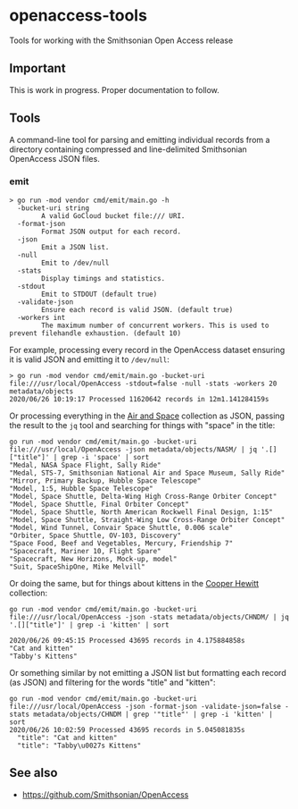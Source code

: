 # openaccess-tools

Tools for working with the Smithsonian Open Access release

## Important

This is work in progress. Proper documentation to follow.

## Tools

A command-line tool for parsing and emitting individual records from a directory containing compressed and line-delimited Smithsonian OpenAccess JSON files.

### emit

```
> go run -mod vendor cmd/emit/main.go -h
  -bucket-uri string
    	A valid GoCloud bucket file:/// URI.
  -format-json
    	Format JSON output for each record.
  -json
    	Emit a JSON list.
  -null
    	Emit to /dev/null
  -stats
    	Display timings and statistics.
  -stdout
    	Emit to STDOUT (default true)
  -validate-json
    	Ensure each record is valid JSON. (default true)
  -workers int
    	The maximum number of concurrent workers. This is used to prevent filehandle exhaustion. (default 10)
```

For example, processing every record in the OpenAccess dataset ensuring it is valid JSON and emitting it to `/dev/null`:

```
> go run -mod vendor cmd/emit/main.go -bucket-uri file:///usr/local/OpenAccess -stdout=false -null -stats -workers 20 metadata/objects
2020/06/26 10:19:17 Processed 11620642 records in 12m1.141284159s
```

Or processing everything in the [Air and Space](https://airandspace.si.edu/collections) collection as JSON, passing the result to the `jq` tool and searching for things with "space" in the title:

```
go run -mod vendor cmd/emit/main.go -bucket-uri file:///usr/local/OpenAccess -json metadata/objects/NASM/ | jq '.[]["title"]' | grep -i 'space' | sort
"Medal, NASA Space Flight, Sally Ride"
"Medal, STS-7, Smithsonian National Air and Space Museum, Sally Ride"
"Mirror, Primary Backup, Hubble Space Telescope"
"Model, 1:5, Hubble Space Telescope"
"Model, Space Shuttle, Delta-Wing High Cross-Range Orbiter Concept"
"Model, Space Shuttle, Final Orbiter Concept"
"Model, Space Shuttle, North American Rockwell Final Design, 1:15"
"Model, Space Shuttle, Straight-Wing Low Cross-Range Orbiter Concept"
"Model, Wind Tunnel, Convair Space Shuttle, 0.006 scale"
"Orbiter, Space Shuttle, OV-103, Discovery"
"Space Food, Beef and Vegetables, Mercury, Friendship 7"
"Spacecraft, Mariner 10, Flight Spare"
"Spacecraft, New Horizons, Mock-up, model"
"Suit, SpaceShipOne, Mike Melvill"
```

Or doing the same, but for things about kittens in the [Cooper Hewitt](https://collection.cooperhewitt.org) collection:

```
go run -mod vendor cmd/emit/main.go -bucket-uri file:///usr/local/OpenAccess -json -stats metadata/objects/CHNDM/ | jq '.[]["title"]' | grep -i 'kitten' | sort

2020/06/26 09:45:15 Processed 43695 records in 4.175884858s
"Cat and kitten"
"Tabby's Kittens"
```

Or something similar by not emitting a JSON list but formatting each record (as JSON) and filtering for the words "title" and "kitten":

```
go run -mod vendor cmd/emit/main.go -bucket-uri file:///usr/local/OpenAccess -json -format-json -validate-json=false -stats metadata/objects/CHNDM | grep '"title"' | grep -i 'kitten' | sort
2020/06/26 10:02:59 Processed 43695 records in 5.045081835s
  "title": "Cat and kitten"
  "title": "Tabby\u0027s Kittens"
```

## See also

* https://github.com/Smithsonian/OpenAccess